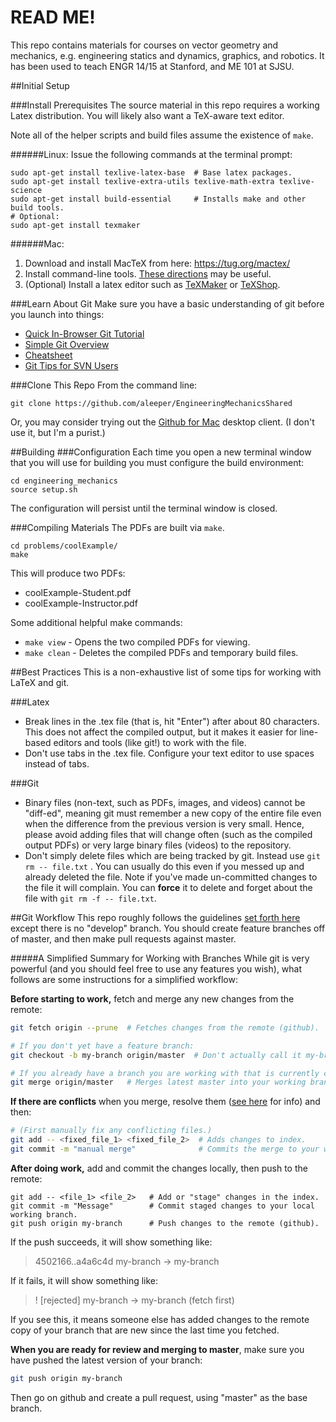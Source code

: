 READ ME!
=======

This repo contains materials for courses on vector geometry and mechanics,
e.g. engineering statics and dynamics, graphics, and robotics.
It has been used to teach ENGR 14/15 at Stanford, and ME 101 at SJSU.

##Initial Setup

###Install Prerequisites
The source material in this repo requires a working Latex distribution.
You will likely also want a TeX-aware text editor.

Note all of the helper scripts and build files assume the existence of `make`.

######Linux:
Issue the following commands at the terminal prompt:
```
sudo apt-get install texlive-latex-base  # Base latex packages.
sudo apt-get install texlive-extra-utils texlive-math-extra texlive-science
sudo apt-get install build-essential     # Installs make and other build tools.
# Optional:
sudo apt-get install texmaker
```
######Mac:
1. Download and install MacTeX from here: https://tug.org/mactex/
1. Install command-line tools. [These directions](http://osxdaily.com/2014/02/12/install-command-line-tools-mac-os-x/) may be useful.
1. (Optional) Install a latex editor such as
[TeXMaker](http://www.xm1math.net/texmaker/download.html#macosx) or
[TeXShop](http://pages.uoregon.edu/koch/texshop/obtaining.html).


###Learn About Git
Make sure you have a basic understanding of git before you launch into things:

* [Quick In-Browser Git Tutorial](https://try.github.io/)
* [Simple Git Overview](http://rogerdudler.github.io/git-guide/)
* [Cheatsheet](https://training.github.com/kit/downloads/github-git-cheat-sheet.pdf)
* [Git Tips for SVN Users](http://www.davewentzel.com/content/git-gotchas-savvy-svnr)


###Clone This Repo
From the command line:
```
git clone https://github.com/aleeper/EngineeringMechanicsShared
```
Or, you may consider trying out the
[Github for Mac](https://mac.github.com/) desktop client.
(I don't use it, but I'm a purist.)


##Building
###Configuration
Each time you open a new terminal window that you will use for
building you must configure the build environment:
```
cd engineering_mechanics
source setup.sh
```
The configuration will persist until the terminal window is closed.

###Compiling Materials
The PDFs are built via `make`.
```
cd problems/coolExample/
make
```

This will produce two PDFs:

* coolExample-Student.pdf
* coolExample-Instructor.pdf

Some additional helpful make commands:

* `make view`  - Opens the two compiled PDFs for viewing.
* `make clean` - Deletes the compiled PDFs and temporary build files.

##Best Practices
This is a non-exhaustive list of some tips for working with LaTeX and git.

###Latex

* Break lines in the .tex file (that is, hit "Enter") after about 80 characters.
This does not affect the compiled output, but it makes it easier for line-based
editors and tools (like git!) to work with the file.
* Don't use tabs in the .tex file. Configure your text editor to use spaces
instead of tabs.

###Git
* Binary files (non-text, such as PDFs, images, and videos) cannot be "diff-ed",
meaning git must remember a new copy of the entire file even when the difference
from the previous version is very small. Hence, please avoid adding files that
will change often (such as the compiled output PDFs) or very large binary files
(videos) to the repository.
* Don't simply delete files which are being tracked by git. Instead use
`git rm -- file.txt` . You can usually do this even if you messed up and already
deleted the file. Note if you've made un-committed changes to the file it will
complain. You can **force** it to delete and forget about the file with `git rm -f -- file.txt`.

##Git Workflow
This repo roughly follows the guidelines
[set forth here](http://nvie.com/posts/a-successful-git-branching-model/)
except there is no "develop" branch. You should create feature branches off of master,
and then make pull requests against master.

#####A Simplified Summary for Working with Branches
While git is very powerful (and you should feel free to use any features you wish),
what follows are some instructions for a simplified workflow:

**Before starting to work,** fetch and merge any new changes from the remote:
```bash
git fetch origin --prune  # Fetches changes from the remote (github).

# If you don't yet have a feature branch:
git checkout -b my-branch origin/master  # Don't actually call it my-branch.

# If you already have a branch you are working with that is currently checked out:
git merge origin/master   # Merges latest master into your working branch.
```

**If there are conflicts** when you merge, resolve them
([see here](https://help.github.com/articles/resolving-a-merge-conflict-from-the-command-line/) for info)
and then:
```bash
# (First manually fix any conflicting files.)
git add -- <fixed_file_1> <fixed_file_2>  # Adds changes to index.
git commit -m "manual merge"              # Commits the merge to your working branch.
```

**After doing work,** add and commit the changes locally, then push to the remote:
```
git add -- <file_1> <file_2>   # Add or "stage" changes in the index.
git commit -m "Message"        # Commit staged changes to your local working branch.
git push origin my-branch      # Push changes to the remote (github).
```

If the push succeeds, it will show something like:
>  4502166..a4a6c4d  my-branch -> my-branch

If it fails, it will show something like:
>  ! [rejected]        my-branch -> my-branch (fetch first)

If you see this, it means someone else has added changes to the remote copy of
your branch that are new since the last time you fetched.

**When you are ready for review and merging to master**,
make sure you have pushed the latest version of your branch:
```bash
git push origin my-branch
```

Then go on github and create a pull request, using "master" as the base branch.

